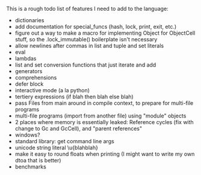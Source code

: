 
This is a rough todo list of features I need to add to the language:

* dictionaries
* add documentation for special_funcs (hash, lock, print, exit, etc.)
* figure out a way to make a macro for implementing Object for ObjectCell stuff, so the .lock_immutable() boilerplate isn't necessary
* allow newlines after commas in list and tuple and set literals
* eval
* lambdas
* list and set conversion functions that just iterate and add
* generators
* comprehensions
* defer block
* interactive mode (a la python)
* tertiery expressions (if blah then blah else blah)
* pass Files from main around in compile context, to prepare for multi-file programs
* multi-file programs (import from another file) using "module" objects
* 2 places where memory is essentially leaked: Reference cycles (fix with change to Gc and GcCell), and "parent references"
* windows?
* standard library: get command line args
* unicode string literal \u{blahblah}
* make it easy to round floats when printing (I might want to write my own dtoa that is better)
* benchmarks
